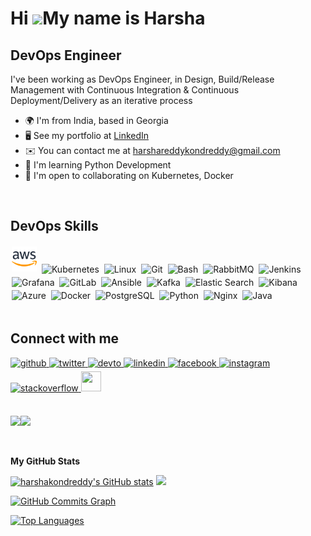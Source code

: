 Hi ![](https://user-images.githubusercontent.com/18350557/176309783-0785949b-9127-417c-8b55-ab5a4333674e.gif)My name is Harsha
==============================================================================================================================

DevOps Engineer
---------------

I've been working as DevOps Engineer, in Design, Build/Release Management with Continuous Integration & Continuous Deployment/Delivery as an iterative process

* 🌍  I'm from India, based in Georgia
* 🖥️  See my portfolio at [LinkedIn](http://linkedin.com/in/harsha0611/)
* ✉️  You can contact me at [harshareddykondreddy@gmail.com](mailto:harshareddykondreddy@gmail.com)
* 🧠  I'm learning Python Development
* 🤝  I'm open to collaborating on Kubernetes, Docker


<br/>

## DevOps Skills
<div align="left">  
<img style="margin: 2px" src="https://raw.githubusercontent.com/samloh84/svg-devops-logos/master/logos_aws.svg" alt="AWS" height="40" />  
<img style="margin: 2px" src="https://profilinator.rishav.dev/skills-assets/kubernetes-icon.svg" alt="Kubernetes" height="40" />  
<img style="margin: 2px" src="https://profilinator.rishav.dev/skills-assets/linux-original.svg" alt="Linux" height="40" />  
<img style="margin: 2px" src="https://profilinator.rishav.dev/skills-assets/git-scm-icon.svg" alt="Git" height="40" />  
<img style="margin: 2px" src="https://profilinator.rishav.dev/skills-assets/gnu_bash-icon.svg" alt="Bash" height="40" />  
<img style="margin: 2px" src="https://profilinator.rishav.dev/skills-assets/rabbitmq-icon.svg" alt="RabbitMQ" height="40" />  
<img style="margin: 2px" src="https://profilinator.rishav.dev/skills-assets/jenkins-icon.svg" alt="Jenkins" height="40" />  
<img style="margin: 2px" src="https://profilinator.rishav.dev/skills-assets/grafana.png" alt="Grafana" height="40" />  
<img style="margin: 2px" src="https://profilinator.rishav.dev/skills-assets/gitlab.svg" alt="GitLab" height="40" />  
<img style="margin: 2px" src="https://profilinator.rishav.dev/skills-assets/ansible.png" alt="Ansible" height="40" />  
<img style="margin: 2px" src="https://profilinator.rishav.dev/skills-assets/apache_kafka-icon.svg" alt="Kafka" height="40" />  
<img style="margin: 2px" src="https://profilinator.rishav.dev/skills-assets/elasticsearch.png" alt="Elastic Search" height="40" />  
<img style="margin: 2px" src="https://profilinator.rishav.dev/skills-assets/kibana.png" alt="Kibana" height="40" />  
<img style="margin: 2px" src="https://profilinator.rishav.dev/skills-assets/microsoft_azure-icon.svg" alt="Azure" height="40" />  
<img style="margin: 2px" src="https://profilinator.rishav.dev/skills-assets/docker-original-wordmark.svg" alt="Docker" height="40" />  
<img style="margin: 2px" src="https://profilinator.rishav.dev/skills-assets/postgresql-original-wordmark.svg" alt="PostgreSQL" height="40" />  
<img style="margin: 2px" src="https://profilinator.rishav.dev/skills-assets/python-original.svg" alt="Python" height="40" />  
<img style="margin: 2px" src="https://profilinator.rishav.dev/skills-assets/nginx-original.svg" alt="Nginx" height="40" />  
<img style="margin: 2px" src="https://profilinator.rishav.dev/skills-assets/java-original-wordmark.svg" alt="Java" height="40" />  
</div>

</td></tr></table>  

<br/>  

## Connect with me  
<div align="left">
<a href="https://github.com/https://github.com/harshakondreddy" target="_blank">
<img src=https://img.shields.io/badge/github-%2324292e.svg?&style=for-the-badge&logo=github&logoColor=white alt=github style="margin-bottom: 5px;" />
</a>
<a href="https://twitter.com/https://twitter.com/kondreddyharsha" target="_blank">
<img src=https://img.shields.io/badge/twitter-%2300acee.svg?&style=for-the-badge&logo=twitter&logoColor=white alt=twitter style="margin-bottom: 5px;" />
</a>
<a href="https://dev.to/rishavanand" target="_blank">
<img src=https://img.shields.io/badge/dev.to-%2308090A.svg?&style=for-the-badge&logo=dev.to&logoColor=white alt=devto style="margin-bottom: 5px;" />
</a>
<a href="https://linkedin.com/in/https://www.linkedin.com/in/harsha0611/" target="_blank">
<img src=https://img.shields.io/badge/linkedin-%231E77B5.svg?&style=for-the-badge&logo=linkedin&logoColor=white alt=linkedin style="margin-bottom: 5px;" />
</a>
<a href="https://www.facebook.com/https://www.facebook.com/harshababa" target="_blank">
<img src=https://img.shields.io/badge/facebook-%232E87FB.svg?&style=for-the-badge&logo=facebook&logoColor=white alt=facebook style="margin-bottom: 5px;" />
</a>
<a href="https://instagram.com/https://www.instagram.com/harsha_Kondreddy/" target="_blank">
<img src=https://img.shields.io/badge/instagram-%23000000.svg?&style=for-the-badge&logo=instagram&logoColor=white alt=instagram style="margin-bottom: 5px;" />
</a>
<a href="https://stackoverflow.com/users/https://stackoverflow.com/users/19482210/harsha" target="_blank">
<img src=https://img.shields.io/badge/stackoverflow-%23F28032.svg?&style=for-the-badge&logo=stackoverflow&logoColor=white alt=stackoverflow style="margin-bottom: 5px;" />
</a>  
<a href="https://www.twitch.tv/harsha_kondreddy" target="_blank" rel="noreferrer"><img src="https://raw.githubusercontent.com/danielcranney/readme-generator/main/public/icons/socials/twitch.svg" width="32" height="32" /></a>
</div>

<br/>

<a href="https://www.twitter.com/kondreddyharsha" target="_blank" rel="noreferrer"><img
src="https://img.shields.io/twitter/follow/kondreddyharsha?logo=twitter&style=for-the-badge&color=3382ed&labelColor=ffffff"
/></a><a href="https://www.twitch.tv/harsha_kondreddy" target="_blank" rel="noreferrer"><img
src="https://img.shields.io/twitch/status/harsha_kondreddy?logo=twitchsx&style=for-the-badge&color=3382ed&labelColor=ffffff&label=TWITCH+STATUS" /></a>

<br/>

<b>My GitHub Stats</b>
<p align="left">
<a href="http://www.github.com/harshakondreddy"><img src="https://github-readme-stats.vercel.app/api?username=harshakondreddy&show_icons=true&hide=&count_private=true&title_color=3382ed&text_color=000000&icon_color=3382ed&bg_color=ffffff&hide_border=true&show_icons=true" alt="harshakondreddy's GitHub stats" /></a>
<a href="http://www.github.com/harshakondreddy"><img src="https://github-readme-streak-stats.herokuapp.com/?user=harshakondreddy&stroke=000000&background=ffffff&ring=3382ed&fire=3382ed&currStreakNum=000000&currStreakLabel=3382ed&sideNums=000000&sideLabels=000000&dates=000000&hide_border=true" /></a>
</p>

<a href="http://www.github.com/harshakondreddy"><img src="https://activity-graph.herokuapp.com/graph?username=harshakondreddy&bg_color=ffffff&color=000000&line=3382ed&point=000000&area_color=ffffff&area=true&hide_border=true&custom_title=GitHub%20Commits%20Graph" alt="GitHub Commits Graph" /></a>

<a href="https://github.com/harshakondreddy" align="left"><img src="https://github-readme-stats.vercel.app/api/top-langs/?username=harshakondreddy&langs_count=10&title_color=3382ed&text_color=000000&icon_color=3382ed&bg_color=ffffff&hide_border=true&locale=en&custom_title=Top%20%Languages" alt="Top Languages" /></a>

